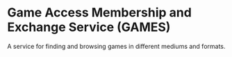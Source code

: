 # Game Access Membership and Exchange Service (GAMES)  
A service for finding and browsing games in different mediums and formats.
